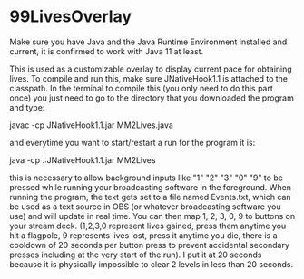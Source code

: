 # 99LivesOverlay

Make sure you have Java and the Java Runtime Environment installed and current, it is confirmed to work with Java 11 at least.

This is used as a customizable overlay to display current pace for obtaining lives. To compile and run this, make sure JNativeHook1.1 is attached to the classpath. In the terminal to compile this (you only need to do this part once) you just need to go to the directory that you downloaded the program and type:

javac -cp JNativeHook1.1.jar MM2Lives.java

and everytime you want to start/restart a run for the program it is:

java -cp .:JNativeHook1.1.jar MM2Lives

this is necessary to allow background inputs like "1" "2" "3" "0" "9" to be pressed while running your broadcasting software in the foreground. When running the program, the text gets set to a file named Events.txt, which can be used as a text source in OBS (or whatever broadcasting software you use) and will update in real time. You can then map 1, 2, 3, 0, 9 to buttons on your stream deck. (1,2,3,0 represent lives gained, press them anytime you hit a flagpole, 9 represents lives lost, press it anytime you die, there is a cooldown of 20 seconds per button press to prevent accidental secondary presses including at the very start of the run). I put it at 20 seconds because it is physically impossible to clear 2 levels in less than 20 seconds.
